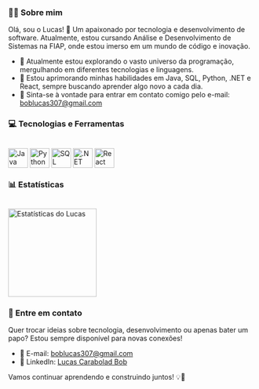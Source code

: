 ### 👨‍💻 Sobre mim

Olá, sou o Lucas! 👋 Um apaixonado por tecnologia e desenvolvimento de software. Atualmente, estou cursando Análise e Desenvolvimento de Sistemas na FIAP, onde estou imerso em um mundo de código e inovação.

- 🔭 Atualmente estou explorando o vasto universo da programação, mergulhando em diferentes tecnologias e linguagens.
- 🌱 Estou aprimorando minhas habilidades em Java, SQL, Python, .NET e React, sempre buscando aprender algo novo a cada dia.
- 💬 Sinta-se à vontade para entrar em contato comigo pelo e-mail: boblucas307@gmail.com

### 💻 Tecnologias e Ferramentas

<div style="display: inline_block"><br>
  <img align="center" alt="Java" height="40" src="https://media.giphy.com/media/WUlplcMpOCEmTGBtBW/giphy.gif">
  <img align="center" alt="Python" height="40" src="https://media.giphy.com/media/KAq5w47R9rmTuvWOWa/giphy.gif">
  <img align="center" alt="SQL" height="40" src="https://media.giphy.com/media/ln7z2eWriiQAllfVcn/giphy.gif">
  <img align="center" alt=".NET" height="40" src="https://media.giphy.com/media/XAxylRMCdpbEWUAvr8/giphy.gif">
  <img align="center" alt="React" height="40" src="https://media.giphy.com/media/eNAsjO55tPbgaor7ma/giphy.gif">
</div>

### 📊 Estatísticas

<div style="display: inline_block"><br>
  <img align="center" alt="Estatísticas do Lucas" height="180em"src="https://github-readme-stats.vercel.app/api?username=lucasrabd&theme=transparent&show_icons=true">
</div>

### 📧 Entre em contato

Quer trocar ideias sobre tecnologia, desenvolvimento ou apenas bater um papo? Estou sempre disponível para novas conexões!

- 📧 E-mail: [boblucas307@gmail.com](mailto:boblucas307@gmail.com)
- 🔗 LinkedIn: [Lucas Carabolad Bob](https://www.linkedin.com/in/lucas-carabolad-bob-195817223/)

Vamos continuar aprendendo e construindo juntos! 💡🚀
